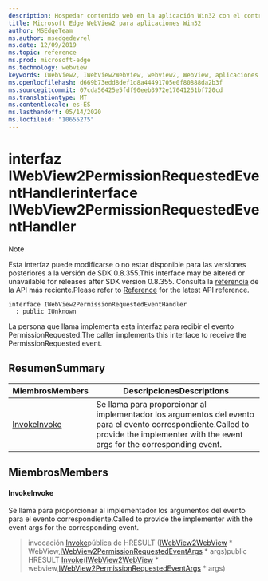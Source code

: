 ```yaml
---
description: Hospedar contenido web en la aplicación Win32 con el control Microsoft Edge WebView2
title: Microsoft Edge WebView2 para aplicaciones Win32
author: MSEdgeTeam
ms.author: msedgedevrel
ms.date: 12/09/2019
ms.topic: reference
ms.prod: microsoft-edge
ms.technology: webview
keywords: IWebView2, IWebView2WebView, webview2, WebView, aplicaciones Win32, Win32, Edge
ms.openlocfilehash: d669b73edd8def1d8a44491705e0f80888da2b3f
ms.sourcegitcommit: 07cda56425e5fdf90eeb3972e17041261bf720cd
ms.translationtype: MT
ms.contentlocale: es-ES
ms.lasthandoff: 05/14/2020
ms.locfileid: "10655275"
---
```

# <span data-ttu-id="c125a-104">interfaz IWebView2PermissionRequestedEventHandler</span><span class="sxs-lookup"><span data-stu-id="c125a-104">interface IWebView2PermissionRequestedEventHandler</span></span> 

> [!NOTE]
> <span data-ttu-id="c125a-105">Esta interfaz puede modificarse o no estar disponible para las versiones posteriores a la versión de SDK 0.8.355.</span><span class="sxs-lookup"><span data-stu-id="c125a-105">This interface may be altered or unavailable for releases after SDK version 0.8.355.</span></span> <span data-ttu-id="c125a-106">Consulta la [referencia](../../../webview2-api-reference.md) de la API más reciente.</span><span class="sxs-lookup"><span data-stu-id="c125a-106">Please refer to [Reference](../../../webview2-api-reference.md) for the latest API reference.</span></span>

```
interface IWebView2PermissionRequestedEventHandler
  : public IUnknown
```

<span data-ttu-id="c125a-107">La persona que llama implementa esta interfaz para recibir el evento PermissionRequested.</span><span class="sxs-lookup"><span data-stu-id="c125a-107">The caller implements this interface to receive the PermissionRequested event.</span></span>

## <span data-ttu-id="c125a-108">Resumen</span><span class="sxs-lookup"><span data-stu-id="c125a-108">Summary</span></span>

 <span data-ttu-id="c125a-109">Miembros</span><span class="sxs-lookup"><span data-stu-id="c125a-109">Members</span></span>                        | <span data-ttu-id="c125a-110">Descripciones</span><span class="sxs-lookup"><span data-stu-id="c125a-110">Descriptions</span></span>
--------------------------------|---------------------------------------------
[<span data-ttu-id="c125a-111">Invoke</span><span class="sxs-lookup"><span data-stu-id="c125a-111">Invoke</span></span>](#invoke) | <span data-ttu-id="c125a-112">Se llama para proporcionar al implementador los argumentos del evento para el evento correspondiente.</span><span class="sxs-lookup"><span data-stu-id="c125a-112">Called to provide the implementer with the event args for the corresponding event.</span></span>

## <span data-ttu-id="c125a-113">Miembros</span><span class="sxs-lookup"><span data-stu-id="c125a-113">Members</span></span>

#### <span data-ttu-id="c125a-114">Invoke</span><span class="sxs-lookup"><span data-stu-id="c125a-114">Invoke</span></span> 

<span data-ttu-id="c125a-115">Se llama para proporcionar al implementador los argumentos del evento para el evento correspondiente.</span><span class="sxs-lookup"><span data-stu-id="c125a-115">Called to provide the implementer with the event args for the corresponding event.</span></span>

> <span data-ttu-id="c125a-116">invocación [Invoke](#invoke)pública de HRESULT ([IWebView2WebView](IWebView2WebView.md) \* WebView,[IWebView2PermissionRequestedEventArgs](IWebView2PermissionRequestedEventArgs.md) \* args)</span><span class="sxs-lookup"><span data-stu-id="c125a-116">public HRESULT [Invoke](#invoke)([IWebView2WebView](IWebView2WebView.md) \* webview,[IWebView2PermissionRequestedEventArgs](IWebView2PermissionRequestedEventArgs.md) \* args)</span></span>

